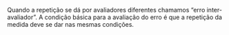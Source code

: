 Quando a repetição se dá por avaliadores diferentes chamamos “erro inter-avaliador”. A condição básica para a avaliação do erro é que a repetição da medida deve se dar nas mesmas condições.